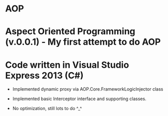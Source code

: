 AOP
===

Aspect Oriented Programming 
(v.0.0.1) - My first attempt to do AOP
==========================================
Code written in Visual Studio Express 2013 (C#)
==========================================
* Implemented dynamic proxy via AOP.Core.FrameworkLogicInjector class
* Implemented basic Interceptor interface and supporting classes.

* No optimization, still lots to do ^_^
